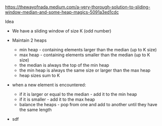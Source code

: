 https://thewayofnada.medium.com/a-very-thorough-solution-to-sliding-window-median-and-some-heap-magics-5091a3ed1cdc

Idea
- We have a sliding window of size K (odd number)
- Maintain 2 heaps
  - min heap - containing elements larger than the median (up to K size)
  - max heap - containing elements smaller than the median (up to K size)
  - the median is always the top of the min heap
  - the min heap is always the same size or larger than the max heap
  - heap sizes sum to K
- when a new element is encountered:
  - if it is larger or equal to the median - add it to the min heap
  - if it is smaller - add it to the max heap
  - balance the heaps - pop from one and add to another until they have the same length

- sdf
